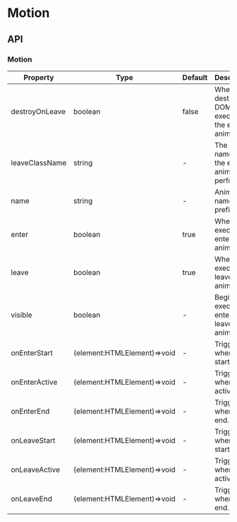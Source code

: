 # Motion

<example />

## API

### Motion

| Property       | Type                        | Default | Description                                                    |
| -------------- | --------------------------- | ------- | -------------------------------------------------------------- |
| destroyOnLeave | boolean                     | false   | Whether to destroy the DOM after executing the exit animation. |
| leaveClassName | string                      | -       | The class name after the exit animation is performed.          |
| name           | string                      | -       | Animation name prefix.                                         |
| enter          | boolean                     | true    | Whether to execute the enter animation.                        |
| leave          | boolean                     | true    | Whether to execute the leave animation.                        |
| visible        | boolean                     | -       | Begins to execute the enter or leave animation.                |
| onEnterStart   | (element:HTMLElement)=>void | -       | Trigger when enter start.                                      |
| onEnterActive  | (element:HTMLElement)=>void | -       | Trigger when enter active.                                     |
| onEnterEnd     | (element:HTMLElement)=>void | -       | Trigger when enter end.                                        |
| onLeaveStart   | (element:HTMLElement)=>void | -       | Trigger when leave start.                                      |
| onLeaveActive  | (element:HTMLElement)=>void | -       | Trigger when leave active.                                     |
| onLeaveEnd     | (element:HTMLElement)=>void | -       | Trigger when leave end.                                        |
